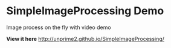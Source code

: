 # SimpleImageProcessing Demo
Image process on the fly with video demo

**View it here** http://unprime2.github.io/SimpleImageProcessing/
